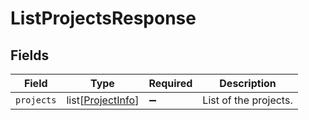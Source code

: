 # ListProjectsResponse


## Fields

| Field                                                   | Type                                                    | Required                                                | Description                                             |
| ------------------------------------------------------- | ------------------------------------------------------- | ------------------------------------------------------- | ------------------------------------------------------- |
| `projects`                                              | list[[ProjectInfo](../../models/shared/projectinfo.md)] | :heavy_minus_sign:                                      | List of the projects.                                   |